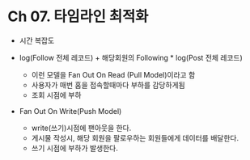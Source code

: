 # Ch 07. 타임라인 최적화

+ 시간 복잡도
+ log(Follow 전체 레코드) + 해당회원의 Following * log(Post 전체 레코드)
  - 이런 모델을 Fan Out On Read (Pull Model)이라고 함
  - 사용자가 매번 홈을 접속할때마다 부하를 감당하게됨 
  - 조회 시점에 부하
 
+ Fan Out On Write(Push Model)
  - write(쓰기)시점에 팬아웃을 한다.
  - 게시물 작성시, 해당 회원을 팔로우하는 회원들에게 데이터를 배달한다.
  - 쓰기 시점에 부하가 발생한다.
  
